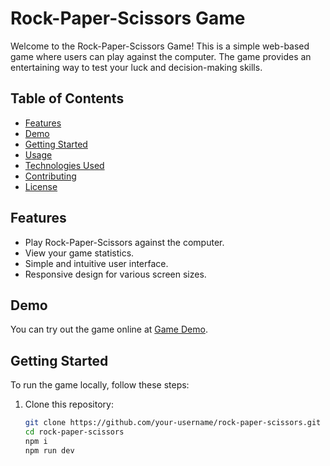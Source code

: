 # Rock-Paper-Scissors Game

Welcome to the Rock-Paper-Scissors Game! This is a simple web-based game where users can play against the computer. The game provides an entertaining way to test your luck and decision-making skills.



## Table of Contents
- [Features](#features)
- [Demo](#demo)
- [Getting Started](#getting-started)
- [Usage](#usage)
- [Technologies Used](#technologies-used)
- [Contributing](#contributing)
- [License](#license)

## Features

- Play Rock-Paper-Scissors against the computer.
- View your game statistics.
- Simple and intuitive user interface.
- Responsive design for various screen sizes.

## Demo

You can try out the game online at [Game Demo](https://your-game-demo-url.com).

## Getting Started

To run the game locally, follow these steps:

1. Clone this repository:

   ```sh
   git clone https://github.com/your-username/rock-paper-scissors.git
   cd rock-paper-scissors
   npm i
   npm run dev
